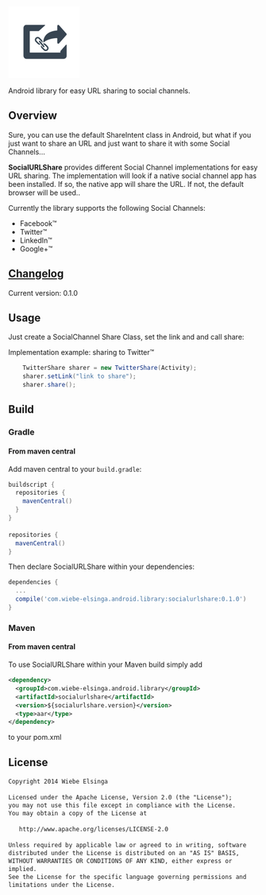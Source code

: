 ![SocialURLShare](sample/src/main/res/drawable-xxhdpi/ic_launcher.png)

Android library for easy URL sharing to social channels.

## Overview

Sure, you can use the default ShareIntent class in Android, but what if you just want to share an URL and just want to share it with some Social Channels...

**SocialURLShare** provides different Social Channel implementations for easy URL sharing. 
The implementation will look if a native social channel app has been installed. If so, the native app will share the URL. If not, the default browser will be used..

Currently the library supports the following Social Channels:

-   Facebook&trade;
-   Twitter&trade;
-   LinkedIn&trade;
-   Google+&trade;

## [Changelog](https://github.com/welsinga/SocialURLShare/wiki/Changelog)
Current version: 0.1.0


## Usage

Just create a SocialChannel Share Class, set the link and and call share:

Implementation example: sharing to Twitter&trade;
```java
    TwitterShare sharer = new TwitterShare(Activity);
    sharer.setLink("link to share");
    sharer.share();
```    

## Build
### Gradle

#### From maven central

Add maven central to your `build.gradle`:

```groovy
buildscript {
  repositories {
    mavenCentral()
  }
}
 
repositories {
  mavenCentral()
}
```

Then declare SocialURLShare within your dependencies:

```groovy
dependencies {
  ...
  compile('com.wiebe-elsinga.android.library:socialurlshare:0.1.0')
}
```


### Maven

#### From maven central

To use SocialURLShare within your Maven build simply add

```xml
<dependency>
  <groupId>com.wiebe-elsinga.android.library</groupId>
  <artifactId>socialurlshare</artifactId>
  <version>${socialurlshare.version}</version>
  <type>aar</type>  
</dependency>
```

to your pom.xml

## License

    Copyright 2014 Wiebe Elsinga

    Licensed under the Apache License, Version 2.0 (the "License");
    you may not use this file except in compliance with the License.
    You may obtain a copy of the License at

       http://www.apache.org/licenses/LICENSE-2.0

    Unless required by applicable law or agreed to in writing, software
    distributed under the License is distributed on an "AS IS" BASIS,
    WITHOUT WARRANTIES OR CONDITIONS OF ANY KIND, either express or implied.
    See the License for the specific language governing permissions and
    limitations under the License.

